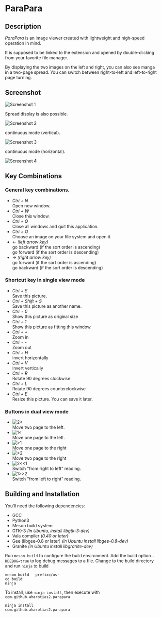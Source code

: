 ParaPara
================================================================================

Description
--------------------------------------------------------------------------------

_ParaPara_ is an image viewer created with lightweight and high-speed operation in mind.

It is supposed to be linked to the extension and opened by double-clicking from your
favorite file manager.

By displaying the two images on the left and right,
you can also see manga in a two-page spread.
You can switch between right-to-left and left-to-right page turning.

Screenshot
--------------------------------------------------------------------------------

![Screenshot 1](docs/images/screenshot-parapara-single-01.png "Single Image View")

Spread display is also possible.

![Screenshot 2](docs/images/screenshot-parapara-spread-01.png "Dual Image View")

continuous mode (vertical).

![Screenshot 3](docs/images/screenshot-parapara-continuous-01.png "Scrolling Image View (vertical)")

continuous mode (horizontal).

![Screenshot 4](docs/images/screenshot-parapara-continuous-02.png "Scrolling Image View (horizontal)")

Key Combinations
--------------------------------------------------------------------------------

### General key combinations.

+ _Ctrl + N_  
  Open new window.
+ _Ctrl + W_  
  Close this window.
+ _Ctrl + Q_  
  Close all windows and quit this application.
+ _Ctrl + O_  
  Choose an image on your file system and open it.
+ _← (left arrow key)_  
  go backward (if the sort order is ascending)  
  go forward (if the sort order is descending)
+ _→ (right arrow key)_  
  go forward (if the sort order is ascending)  
  go backward (if the sort order is descending)

### Shortcut key in single view mode

+ _Ctrl + S_  
  Save this picture.
+ _Ctrl + Shift + S_  
  Save this picture as another name.
+ _Ctrl + 0_  
  Show this picture as original size
+ _Ctrl + 1_  
  Show this picture as fitting this window.
+ _Ctrl + +_  
  Zoom in
+ _Ctrl + -_  
  Zoom out
+ _Ctrl + H_  
  Invert horizontally
+ _Ctrl + V_  
  Invert vertically
+ _Ctrl + R_  
  Rotate 90 degrees clockwise
+ _Ctrl + L_  
  Rotate 90 degrees counterclockwise
+ _Ctrl + E_  
  Resize this picture. You can save it later.

### Buttons in dual view mode

+ ![2<](data/icons/symbolic/move-two-page-left-symbolic.svg)  
  Move two page to the left.
+ ![1<](data/icons/symbolic/move-one-page-left-symbolic.svg)  
  Move one page to the left.
+ ![>1](data/icons/symbolic/move-one-page-right-symbolic.svg)  
  Move one page to the right
+ ![>2](data/icons/symbolic/move-two-page-right-symbolic.svg)  
  Move two page to the right
+ ![2<<1](data/icons/symbolic/read-right-to-left-symbolic.svg)  
  Switch "from right to left" reading.
+ ![1>>2](data/icons/symbolic/read-left-to-right-symbolic.svg)  
  Switch "from left to right" reading.

Building and Installation
--------------------------------------------------------------------------------

You'll need the following dependencies:

* GCC
* Python3
* Meson build system
* GTK+3 _(in Ubuntu, install libgtk-3-dev)_
* Vala compiler _(0.40 or later)_
* Gee (libgee-0.8 or later) _(in Ubuntu install libgee-0.8-dev)_
* Granite _(in Ubuntu install libgranite-dev)_

Run `meson build` to configure the build environment.
Add the build option `-DDEBUG=true` to log debug messages to a file.
Change to the build directory and run `ninja` to build

    meson build --prefix=/usr
    cd build
    ninja

To install, use `ninja install`, then execute with `com.github.aharotias2.parapara`

    ninja install
    com.github.aharotias2.parapara
